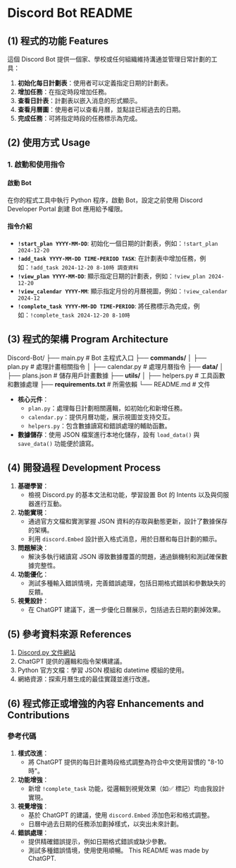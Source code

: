 # Discord Bot README

## (1) 程式的功能 Features

這個 Discord Bot 提供一個家、學校或任何組織維持溝通並管理日常計劃的工具：

1. **初始化每日計劃表**：使用者可以定義指定日期的計劃表。
2. **增加任務**：在指定時段增加任務。
3. **查看日計表**：計劃表以嵌入消息的形式顯示。
4. **查看月曆圖**：使用者可以查看月曆，並點註已經過去的日期。
5. **完成任務**：可將指定時段的任務標示為完成。

## (2) 使用方式 Usage

### 1. 啟動和使用指令

#### 啟動 Bot

在你的程式工具中執行 Python 程序，啟動 Bot，設定之前使用 Discord Developer Portal 創建 Bot 應用給予權限。

#### 指令介紹

- **`!start_plan YYYY-MM-DD`**: 初始化一個日期的計劃表，例如：`!start_plan 2024-12-20`
- **`!add_task YYYY-MM-DD TIME-PERIOD TASK`**: 在計劃表中增加任務，例如：`!add_task 2024-12-20 8-10時 調查資料`
- **`!view_plan YYYY-MM-DD`**: 顯示指定日期的計劃表，例如：`!view_plan 2024-12-20`
- **`!view_calendar YYYY-MM`**: 顯示指定月份的月曆視圖，例如：`!view_calendar 2024-12`
- **`!complete_task YYYY-MM-DD TIME-PERIOD`**: 將任務標示為完成，例如：`!complete_task 2024-12-20 8-10時`

## (3) 程式的架構 Program Architecture
Discord-Bot/
├── main.py          # Bot 主程式入口
├── **commands/**
│   ├── plan.py      # 處理計畫相關指令
│   ├── calendar.py  # 處理月曆指令
├── **data/**
│   ├── plans.json   # 儲存用戶計畫數據
├── **utils/**
│   ├── helpers.py   # 工具函數和數據處理
├── **requirements.txt** # 所需依賴
└── README.md        # 文件

- **核心元件**：
  - `plan.py`：處理每日計劃相關邏輯，如初始化和新增任務。
  - `calendar.py`：提供月曆功能，展示視圖並支持交互。
  - `helpers.py`：包含數據讀寫和錯誤處理的輔助函數。
- **數據儲存**：使用 JSON 檔案進行本地化儲存，設有 `load_data()` 與 `save_data()` 功能便於讀寫。

## (4) 開發過程 Development Process

1. **基礎學習**：
   - 檢視 Discord.py 的基本文法和功能，學習設置 Bot 的 Intents 以及與伺服器進行互動。
2. **功能實現**：
   - 通過官方文檔和實測掌握 JSON 資料的存取與動態更新，設計了數據保存的架構。
   - 利用 `discord.Embed` 設計嵌入格式消息，用於日曆和每日計劃的顯示。
3. **問題解決**：
   - 解決多執行緒讀寫 JSON 導致數據覆蓋的問題，通過鎖機制和測試確保數據完整性。
4. **功能優化**：
   - 測試多種輸入錯誤情境，完善錯誤處理，包括日期格式錯誤和參數缺失的反饋。
5. **視覺設計**：
   - 在 ChatGPT 建議下，進一步優化日曆展示，包括過去日期的劃掉效果。

## (5) 參考資料來源 References

1. [Discord.py 文件網站](https://discordpy.readthedocs.io/)
2. ChatGPT 提供的邏輯和指令架構建議。
3. Python 官方文檔：學習 JSON 模組和 datetime 模組的使用。
4. 網絡資源：探索月曆生成的最佳實踐並進行改進。

## (6) 程式修正或增強的內容 Enhancements and Contributions

### 參考代碼

1. **樣式改進**：
   - 將 ChatGPT 提供的每日計畫時段格式調整為符合中文使用習慣的 "8-10時"。
2. **功能增強**：
   - 新增 `!complete_task` 功能，從邏輯到視覺效果（如✅ 標記）均由我設計實現。
3. **視覺增強**：
   - 基於 ChatGPT 的建議，使用 `discord.Embed` 添加色彩和格式調整。
   - 日曆中過去日期的任務添加劃掉樣式，以突出未來計劃。
4. **錯誤處理**：
   - 提供精確錯誤提示，例如日期格式錯誤或缺少參數。
   - 測試多種錯誤情境，使用使用順暢。
This README was made by ChatGPT.

